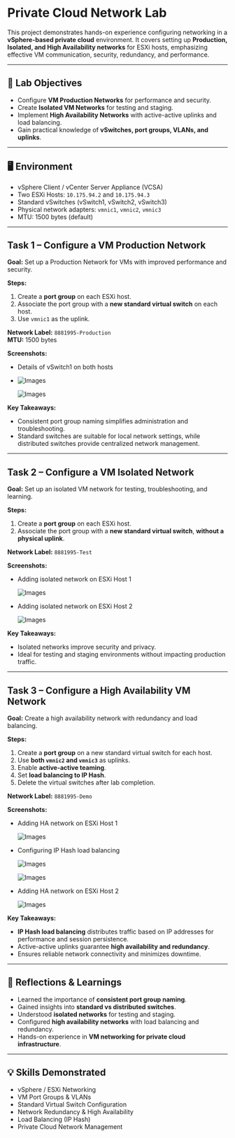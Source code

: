 # Private Cloud Network Lab

This project demonstrates hands-on experience configuring networking in a **vSphere-based private cloud** environment. It covers setting up **Production, Isolated, and High Availability networks** for ESXi hosts, emphasizing effective VM communication, security, redundancy, and performance.

---

## 🚀 Lab Objectives
- Configure **VM Production Networks** for performance and security.
- Create **Isolated VM Networks** for testing and staging.
- Implement **High Availability Networks** with active-active uplinks and load balancing.
- Gain practical knowledge of **vSwitches, port groups, VLANs, and uplinks**.

---

## 🖥️ Environment
- vSphere Client / vCenter Server Appliance (VCSA)
- Two ESXi Hosts: `10.175.94.2` and `10.175.94.3`
- Standard vSwitches (vSwitch1, vSwitch2, vSwitch3)
- Physical network adapters: `vmnic1`, `vmnic2`, `vmnic3`
- MTU: 1500 bytes (default)

---

## Task 1 – Configure a VM Production Network

**Goal:** Set up a Production Network for VMs with improved performance and security.

**Steps:**
1. Create a **port group** on each ESXi host.
2. Associate the port group with a **new standard virtual switch** on each host.
3. Use `vmnic1` as the uplink.

**Network Label:** `8881995-Production`  
**MTU:** 1500 bytes  

**Screenshots:**

- Details of vSwitch1 on both hosts
- 
  ![Images](Screenshots/1.png)

  ![Images](Screenshots/2.png)


**Key Takeaways:**
- Consistent port group naming simplifies administration and troubleshooting.
- Standard switches are suitable for local network settings, while distributed switches provide centralized network management.

---

## Task 2 – Configure a VM Isolated Network

**Goal:** Set up an isolated VM network for testing, troubleshooting, and learning.

**Steps:**
1. Create a **port group** on each ESXi host.
2. Associate the port group with a **new standard virtual switch**, **without a physical uplink**.

**Network Label:** `8881995-Test`  

**Screenshots:**

- Adding isolated network on ESXi Host 1

  ![Images](Screenshots/3.png)
  
- Adding isolated network on ESXi Host 2

  ![Images](Screenshots/4.png)


**Key Takeaways:**
- Isolated networks improve security and privacy.
- Ideal for testing and staging environments without impacting production traffic.

---

## Task 3 – Configure a High Availability VM Network

**Goal:** Create a high availability network with redundancy and load balancing.

**Steps:**
1. Create a **port group** on a new standard virtual switch for each host.
2. Use **both `vmnic2` and `vmnic3`** as uplinks.
3. Enable **active-active teaming**.
4. Set **load balancing to IP Hash**.
5. Delete the virtual switches after lab completion.

**Network Label:** `8881995-Demo`  

**Screenshots:**

- Adding HA network on ESXi Host 1

  ![Images](Screenshots/5.png)
  
- Configuring IP Hash load balancing

  ![Images](Screenshots/7.png)

  ![Images](Screenshots/8.png)
  
- Adding HA network on ESXi Host 2

  ![Images](Screenshots/6.png)
  


**Key Takeaways:**
- **IP Hash load balancing** distributes traffic based on IP addresses for performance and session persistence.
- Active-active uplinks guarantee **high availability and redundancy**.
- Ensures reliable network connectivity and minimizes downtime.

---

## 🔧 Reflections & Learnings
- Learned the importance of **consistent port group naming**.
- Gained insights into **standard vs distributed switches**.
- Understood **isolated networks** for testing and staging.
- Configured **high availability networks** with load balancing and redundancy.
- Hands-on experience in **VM networking for private cloud infrastructure**.

---

## 💡 Skills Demonstrated
- vSphere / ESXi Networking  
- VM Port Groups & VLANs  
- Standard Virtual Switch Configuration  
- Network Redundancy & High Availability  
- Load Balancing (IP Hash)  
- Private Cloud Network Management  


